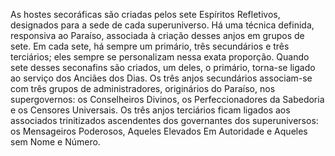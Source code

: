 ﻿As hostes secoráficas são criadas pelos sete Espíritos Refletivos, designados para a sede de cada superuniverso. Há uma técnica definida,  responsiva ao Paraíso, associada à criação desses anjos em grupos de sete. Em cada sete, há sempre um primário, três secundários e três terciários; eles sempre se personalizam nessa exata proporção. Quando sete desses seconafins são criados, um deles, o primário, torna-se ligado ao serviço dos Anciães dos Dias. Os três anjos secundários associam-se com três grupos de administradores, originários do Paraíso, nos supergovernos: os Conselheiros Divinos, os Perfeccionadores da Sabedoria e os Censores Universais. Os três anjos terciários ficam ligados aos associados trinitizados ascendentes dos governantes dos superuniversos: os Mensageiros Poderosos, Aqueles Elevados Em Autoridade e Aqueles sem Nome e Número.